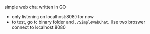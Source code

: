 simple web chat written in GO

- only listening on localhost:8080 for now
- to test, go to binary folder and `./SimpleWebChat`. Use two broswer connect to localhost:8080

